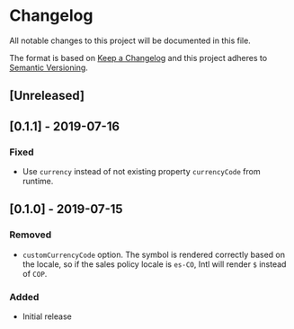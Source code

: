 # Changelog

All notable changes to this project will be documented in this file.

The format is based on [Keep a Changelog](http://keepachangelog.com/en/1.0.0/)
and this project adheres to [Semantic Versioning](http://semver.org/spec/v2.0.0.html).

## [Unreleased]

## [0.1.1] - 2019-07-16

### Fixed

- Use `currency` instead of not existing property `currencyCode` from runtime.

## [0.1.0] - 2019-07-15

### Removed

- `customCurrencyCode` option. The symbol is rendered correctly based on the locale, so if the sales policy locale is `es-CO`, Intl will render `$` instead of `COP`.

### Added

- Initial release
